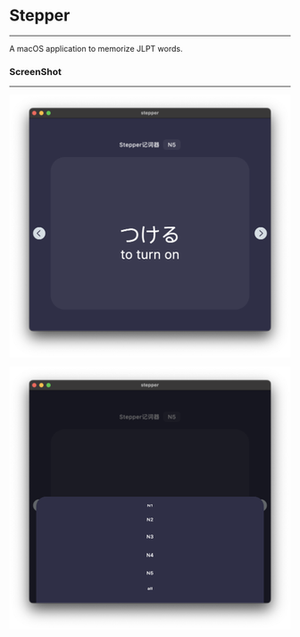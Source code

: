 # Stepper
------

A macOS application to memorize JLPT words.

### ScreenShot

------

![screen_shot_1](assets/read_me/screen_shot_1.png)

![screen_shot_2](assets/read_me/screen_shot_2.png)
